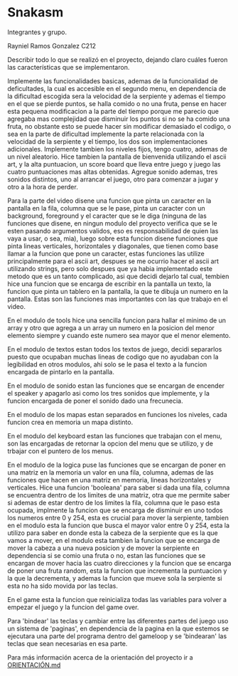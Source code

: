 # Snakasm

Integrantes y grupo.

Rayniel Ramos Gonzalez C212

Describir todo lo que se realizó en el proyecto, dejando claro cuáles fueron las características que se implementaron.

Implemente las funcionalidades basicas, ademas de la funcionalidad de deficultades, la cual es accesible en el segundo menu, en dependencia de la dificultad escogida sera la velocidad de la serpiente y ademas el tiempo en el que se pierde puntos, se halla comido o no una fruta, pense en hacer esta pequena modificacion a la parte del tiempo porque me parecio que agregaba mas complejidad que disminuir los puntos si no se ha comido una fruta, no obstante esto se puede hacer sin modificar demasiado el codigo, o sea en la parte de dificultad implemente la parte relacionada con la velocidad de la serpiente y el tiempo, los dos son implementaciones adicionales. Implemente tambien los niveles fijos, tengo cuatro, ademas de un nivel aleatorio. Hice tambien la pantalla de bienvenida utilizando el ascii art, y la alta puntuacion, un score board que lleva entre juego y juego las cuatro puntuaciones mas altas obtenidas. Agregue sonido ademas, tres sonidos distintos, uno al arrancar el juego, otro para comenzar a jugar y otro a la hora de perder.

Para la parte del video disene una funcion que pinta un caracter en la pantalla en la fila, columna que se le pase, pinta un caracter con un background, foreground y el caracter que se le diga (ninguna de las funciones que disene, en ningun modulo del proyecto verifica que se le esten pasando argumentos validos, eso es responsabilidad de quien las vaya a usar, o sea, mia), luego sobre esta funcion disene funciones que pinta lineas verticales, horizontales y diagonales, que tienen como base llamar a la funcion que pone un caracter, estas funciones las utilize principalmente para el ascii art, despues se me ocurrio hacer el ascii art utilizando strings, pero solo despues que ya habia implementado este metodo que es un tanto complicado, asi que decidi dejarlo tal cual, tembien hice una funcion que se encarga de escribir en la pantalla un texto, la funcion que pinta un tablero en la pantalla, la que te dibuja un numero en la pantalla. Estas son las funciones mas importantes con las que trabajo en el video.

En el modulo de tools hice una sencilla funcion para hallar el minimo de un array y otro que agrega a un array un numero en la posicion del menor elemento siempre y cuando este numero sea mayor que el menor elemento.

En el modulo de textos estan todos los textos de juego, decidi separarlos puesto que ocupaban muchas lineas de codigo que no ayudaban con la legibilidad en otros modulos, ahi solo se le pasa el texto a la funcion encargada de pintarlo en la pantalla.

En el modulo de sonido estan  las funciones que se encargan de encender el speaker y apagarlo asi como los tres sonidos que implemente, y la funcion encargada de poner el sonido dado una frecunecia.

En el modulo de los mapas estan separados en funciones los niveles, cada funcion crea en memoria un mapa distinto.

En el modulo del keyboard estan las funciones que trabajan con el menu, son las encargadas de retornar la opcion del menu que se utilizo, y de trbajar con el puntero de los menus.

En el modulo de la logica puse las funciones que se encargan de poner en una matriz en la memoria un valor en una fila, columna, ademas de las funciones que hacen en una matriz en memoria, lineas horizontales y verticales. Hice una funcion 'booleana' para saber si dada una fila, columna se encuentra dentro de los limites de una matriz, otra que me permite saber si ademas de estar dentro de los limites la fila, columna que le paso esta ocupada, implmente la funcion que se encarga de disminuir en uno todos los numeros entre 0 y 254, esta es crucial para mover la serpiente, tambien en el modulo esta la funcion que busca el mayor valor entre 0 y 254, esta la utilizo para saber en donde esta la cabeza de la serpiente que es la que vamos a mover, en el modulo esta tambien la funcion que se encarga de mover la cabeza a una nueva posicion y de mover la serpiente en dependencia si se comio una fruta o no, estan las funciones que se encargan de mover hacia las cuatro direcciones y la funcion que se encarga de poner una fruta random, esta la funcion que incrementa la puntuacion y la que la decrementa, y ademas la funcion que mueve sola la serpiente si esta no ha sido movida por las teclas.

En el game esta la funcion que reinicializa todas las variables para volver a empezar el juego y la funcion del game over.

Para 'bindear' las teclas y cambiar entre las diferentes partes del juego uso un sistema de 'paginas', en dependencia de la pagina en la que estemos se ejecutara una parte del programa dentro del gameloop y se 'bindearan' las teclas que sean necesarias en esa parte.

Para más información acerca de la orientación del proyecto ir a [ORIENTACIÓN.md](ORIENTACIÓN.md)
